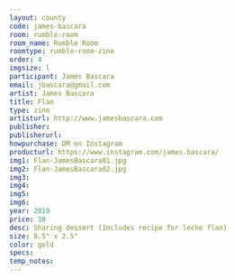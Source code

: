 ```yaml
---
layout: county 
code: james-bascara
room: rumble-room
room_name: Rumble Room
roomtype: rumble-room-zine
order: 4
imgsize: l
participant: James Bascara
email: jbascara@gmail.com
artist: James Bascara
title: Flan
type: zine
artisturl: http://www.jamesbascara.com
publisher: 
publisherurl: 
howpurchase: DM on Instagram
producturl: https://www.instagram.com/james.bascara/
img1: Flan-JamesBascara01.jpg
img2: Flan-JamesBascara02.jpg
img3: 
img4: 
img5: 
img6: 
year: 2019
price: 10
desc: Sharing dessert (Includes recipe for leche flan)
size: 8.5" x 2.5"
color: gold
specs: 
temp_notes: 
---
```

